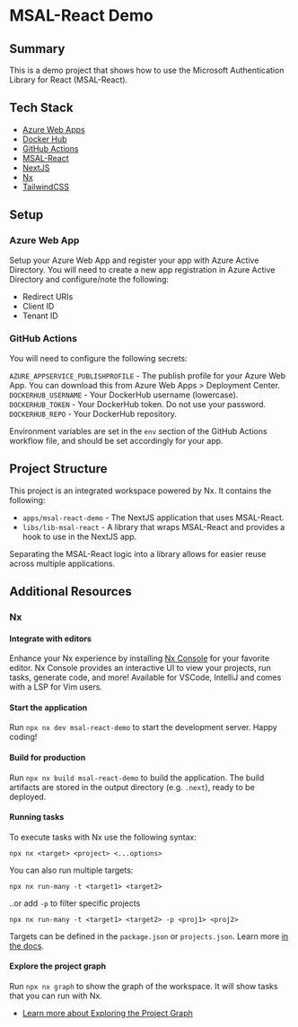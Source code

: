 # MSAL-React Demo

## Summary

This is a demo project that shows how to use the Microsoft Authentication Library for React (MSAL-React).

## Tech Stack

- [Azure Web Apps](https://azure.microsoft.com/en-us/services/app-service/web/)
- [Docker Hub](https://hub.docker.com)
- [GitHub Actions](https://github.com/features/actions)
- [MSAL-React](https://www.npmjs.com/package/@azure/msal-react)
- [NextJS](https://nextjs.org)
- [Nx](https://nx.dev)
- [TailwindCSS](https://tailwindcss.com)

## Setup

### Azure Web App

Setup your Azure Web App and register your app with Azure Active Directory. You will need to create a new app registration in Azure Active Directory and configure/note the following:

- Redirect URIs
- Client ID
- Tenant ID

### GitHub Actions

You will need to configure the following secrets:

`AZURE_APPSERVICE_PUBLISHPROFILE` - The publish profile for your Azure Web App. You can download this from Azure Web Apps > Deployment Center.
`DOCKERHUB_USERNAME` - Your DockerHub username (lowercase).
`DOCKERHUB_TOKEN` - Your DockerHub token. Do not use your password.
`DOCKERHUB_REPO` - Your DockerHub repository.

Environment variables are set in the `env` section of the GitHub Actions workflow file, and should be set accordingly for your app.

## Project Structure

This project is an integrated workspace powered by Nx. It contains the following:

- `apps/msal-react-demo` - The NextJS application that uses MSAL-React.
- `libs/lib-msal-react` - A library that wraps MSAL-React and provides a hook to use in the NextJS app.

Separating the MSAL-React logic into a library allows for easier reuse across multiple applications.

## Additional Resources

### Nx

#### Integrate with editors

Enhance your Nx experience by installing [Nx Console](https://nx.dev/nx-console) for your favorite editor. Nx Console
provides an interactive UI to view your projects, run tasks, generate code, and more! Available for VSCode, IntelliJ and
comes with a LSP for Vim users.

#### Start the application

Run `npx nx dev msal-react-demo` to start the development server. Happy coding!

#### Build for production

Run `npx nx build msal-react-demo` to build the application. The build artifacts are stored in the output directory (e.g. `.next`), ready to be deployed.

#### Running tasks

To execute tasks with Nx use the following syntax:

```
npx nx <target> <project> <...options>
```

You can also run multiple targets:

```
npx nx run-many -t <target1> <target2>
```

..or add `-p` to filter specific projects

```
npx nx run-many -t <target1> <target2> -p <proj1> <proj2>
```

Targets can be defined in the `package.json` or `projects.json`. Learn more [in the docs](https://nx.dev/features/run-tasks).

#### Explore the project graph

Run `npx nx graph` to show the graph of the workspace.
It will show tasks that you can run with Nx.

- [Learn more about Exploring the Project Graph](https://nx.dev/core-features/explore-graph)
